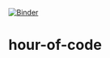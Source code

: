 [![Binder](https://mybinder.org/badge_logo.svg)](https://mybinder.org/v2/gh/mjmlab/hour-of-code/master)

# hour-of-code
